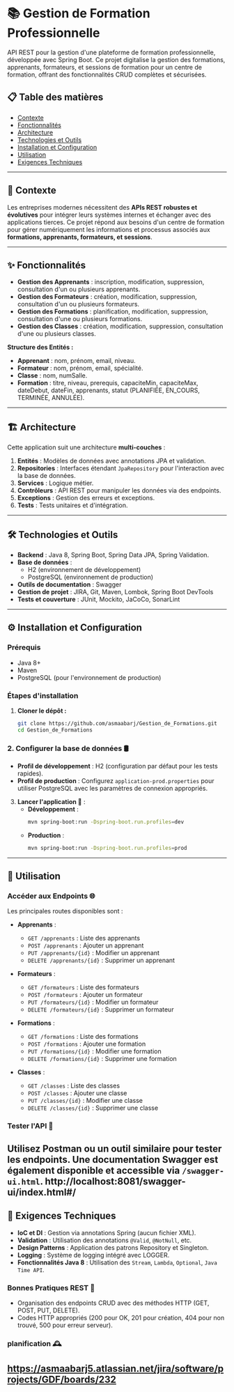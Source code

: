 # 📚 Gestion de Formation Professionnelle

API REST pour la gestion d'une plateforme de formation professionnelle, développée avec Spring Boot. Ce projet digitalise la gestion des formations, apprenants, formateurs, et sessions de formation pour un centre de formation, offrant des fonctionnalités CRUD complètes et sécurisées.

## 📋 Table des matières
- [Contexte](#contexte)
- [Fonctionnalités](#fonctionnalités)
- [Architecture](#architecture)
- [Technologies et Outils](#technologies-et-outils)
- [Installation et Configuration](#installation-et-configuration)
- [Utilisation](#utilisation)
- [Exigences Techniques](#exigences-techniques)


---

## 📜 Contexte

Les entreprises modernes nécessitent des **APIs REST robustes et évolutives** pour intégrer leurs systèmes internes et échanger avec des applications tierces. Ce projet répond aux besoins d'un centre de formation pour gérer numériquement les informations et processus associés aux **formations, apprenants, formateurs, et sessions**.

---

## ✨ Fonctionnalités

- **Gestion des Apprenants** : inscription, modification, suppression, consultation d'un ou plusieurs apprenants.
- **Gestion des Formateurs** : création, modification, suppression, consultation d'un ou plusieurs formateurs.
- **Gestion des Formations** : planification, modification, suppression, consultation d'une ou plusieurs formations.
- **Gestion des Classes** : création, modification, suppression, consultation d'une ou plusieurs classes.

**Structure des Entités :**
- **Apprenant** : nom, prénom, email, niveau.
- **Formateur** : nom, prénom, email, spécialité.
- **Classe** : nom, numSalle.
- **Formation** : titre, niveau, prerequis, capaciteMin, capaciteMax, dateDebut, dateFin, apprenants, statut (PLANIFIÉE, EN_COURS, TERMINÉE, ANNULÉE).

---

## 🏗️ Architecture

Cette application suit une architecture **multi-couches** :
1. **Entités** : Modèles de données avec annotations JPA et validation.
2. **Repositories** : Interfaces étendant `JpaRepository` pour l'interaction avec la base de données.
3. **Services** : Logique métier.
4. **Contrôleurs** : API REST pour manipuler les données via des endpoints.
5. **Exceptions** : Gestion des erreurs et exceptions.
6. **Tests** : Tests unitaires et d'intégration.

---

## 🛠️ Technologies et Outils

- **Backend** : Java 8, Spring Boot, Spring Data JPA, Spring Validation.
- **Base de données** :
  - H2 (environnement de développement)
  - PostgreSQL (environnement de production)
- **Outils de documentation** : Swagger
- **Gestion de projet** : JIRA, Git, Maven, Lombok, Spring Boot DevTools
- **Tests et couverture** : JUnit, Mockito, JaCoCo, SonarLint

---

## ⚙️ Installation et Configuration

### Prérequis
- Java 8+
- Maven
- PostgreSQL (pour l'environnement de production)

### Étapes d'installation
1. **Cloner le dépôt :**
   ```bash
   git clone https://github.com/asmaabarj/Gestion_de_Formations.git
   cd Gestion_de_Formations

### 2. Configurer la base de données 🛢️
   - **Profil de développement** : H2 (configuration par défaut pour les tests rapides).
   - **Profil de production** : Configurez `application-prod.properties` pour utiliser PostgreSQL avec les paramètres de connexion appropriés.

3. **Lancer l'application 🚀** :
   - **Développement** :
     ```bash
     mvn spring-boot:run -Dspring-boot.run.profiles=dev
     ```
   - **Production** :
     ```bash
     mvn spring-boot:run -Dspring-boot.run.profiles=prod
     ```

---

## 📐 Utilisation

### Accéder aux Endpoints 🌐
Les principales routes disponibles sont :

- **Apprenants** :
  - `GET /apprenants` : Liste des apprenants
  - `POST /apprenants` : Ajouter un apprenant
  - `PUT /apprenants/{id}` : Modifier un apprenant
  - `DELETE /apprenants/{id}` : Supprimer un apprenant

- **Formateurs** :
  - `GET /formateurs` : Liste des formateurs
  - `POST /formateurs` : Ajouter un formateur
  - `PUT /formateurs/{id}` : Modifier un formateur
  - `DELETE /formateurs/{id}` : Supprimer un formateur

- **Formations** :
  - `GET /formations` : Liste des formations
  - `POST /formations` : Ajouter une formation
  - `PUT /formations/{id}` : Modifier une formation
  - `DELETE /formations/{id}` : Supprimer une formation

- **Classes** :
  - `GET /classes` : Liste des classes
  - `POST /classes` : Ajouter une classe
  - `PUT /classes/{id}` : Modifier une classe
  - `DELETE /classes/{id}` : Supprimer une classe

### Tester l'API 🧪
Utilisez **Postman** ou un outil similaire pour tester les endpoints. Une documentation Swagger est également disponible et accessible via `/swagger-ui.html`.
http://localhost:8081/swagger-ui/index.html#/
---

## 📝 Exigences Techniques

- **IoC et DI** : Gestion via annotations Spring (aucun fichier XML).
- **Validation** : Utilisation des annotations `@Valid`, `@NotNull`, etc.
- **Design Patterns** : Application des patrons Repository et Singleton.
- **Logging** : Système de logging intégré avec LOGGER.
- **Fonctionnalités Java 8** : Utilisation des `Stream`, `Lambda`, `Optional`, `Java Time API`.

### Bonnes Pratiques REST 🚦
- Organisation des endpoints CRUD avec des méthodes HTTP (GET, POST, PUT, DELETE).
- Codes HTTP appropriés (200 pour OK, 201 pour création, 404 pour non trouvé, 500 pour erreur serveur).

### planification 🕰️
https://asmaabarj5.atlassian.net/jira/software/projects/GDF/boards/232
---

